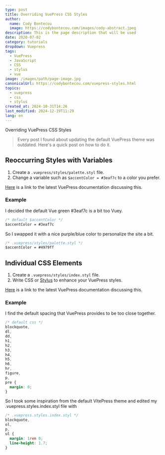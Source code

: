 ```yaml
---
type: post
title: Overriding VuePress CSS Styles
author:
  name: Cody Bontecou
  image: https://codybontecou.com/images/cody-abstract.jpeg
description: This is the page description that will be used
date: 2020-07-02
category: tutorials
dropdown: Vuepress
tags:
  - VuePress
  - JavaScript
  - CSS
  - stylus
  - vue
image: /images/path/page-image.jpg
canonicalUrl: https://codybontecou.com/vuepress-styles.html
topics:
  - vuepress
  - css
  - stylus
created_at: 2024-10-31T14:26
last_modified: 2024-12-19T11:29
lang: en
---
```


<span class="text-4xl font-semibold">Overriding VuePress CSS Styles</span>

> Every post I found about updating the default VuePress theme was outdated. Here's a quick post on how to do it.

## Reoccurring Styles with Variables

1. Create a `.vuepress/styles/palette.styl` file.
1. Change a variable such as `$accentColor = #3eaf7c` to a color you prefer.

[Here](https://vuepress.vuejs.org/config/#palette-styl) is a link to the latest VuePress documentation discussing this.

### Example

<p class="text-gray-500">I decided the default Vue green #3eaf7c is a bit too Vuey.</p>

```sass
/* default $accentColor */
$accentColor = #3eaf7c
```

<p class="text-gray-500">So I swapped it with a nice purple/blue color to personalize the site a bit.</p>

```sass
/* .vuepress/styles/palette.styl */
$accentColor = #4979ff
```

## Individual CSS Elements

1. Create a `.vuepress/styles/index.styl` file.
1. Write CSS or [Stylus](https://stylus-lang.com/) to enhance your VuePress styles.

[Here](https://vuepress.vuejs.org/config/#index-styl) is a link to the latest VuePress documentation discussing this.

### Example

<p class="text-gray-500">I find the default spacing that VuePress provides to be too close together.</p>

```css
/* default css */
blockquote,
dl,
dd,
h1,
h2,
h3,
h4,
h5,
h6,
hr,
figure,
p,
pre {
  margin: 0;
}
```

<p class="text-gray-500">So I took some inspiration from the default VitePress theme and edited my .vuepress.styles.index.styl file with</p>

```css
/* .vuepress.styles.index.styl */
blockquote,
ol,
p,
ul {
  margin: 1rem 0;
  line-height: 1.7;
}
```
